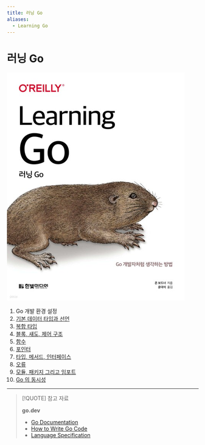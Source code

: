 ```yaml
---
title: 러닝 Go
aliases:
  - Learning Go
---
```


# 러닝 Go

![images/learning_go.png](images/learning_go.jpg)

1. Go 개발 환경 설정
2. [기본 데이터 타입과 선언](chapter02/README.md)
3. [복합 타입](chapter03/README.md)
4. [블록, 섀도, 제어 구조](chapter04/README.md)
5. [함수](chapter05/README.md)
6. [포인터](chapter06/README.md)
7. [타입, 메서드, 인터페이스](chapter07/README.md)
8. [오류](chapter08/README.md)
9. [모듈, 패키지 그리고 임포트](chapter09/README.md)
10. [Go 의 동시성](chapter10/README.md)

---

> [!QUOTE] 참고 자료
>
> **go.dev**
> 
> - [Go Documentation](https://go.dev/doc/)
> - [How to Write Go Code](https://go.dev/doc/code)
> - [Language Specification](https://go.dev/ref/spec)
